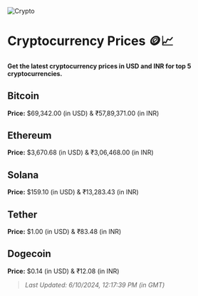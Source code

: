 
![Crypto](https://www.techguide.com.au/wp-content/uploads/2020/11/crypto3.jpeg)

# Cryptocurrency Prices 🪙📈

#### Get the latest cryptocurrency prices in USD and INR for top 5 cryptocurrencies.

## Bitcoin

**Price:** $69,342.00 (in USD) & ₹57,89,371.00 (in INR)

## Ethereum

**Price:** $3,670.68 (in USD) & ₹3,06,468.00 (in INR)

## Solana

**Price:** $159.10 (in USD) & ₹13,283.43 (in INR)

## Tether

**Price:** $1.00 (in USD) & ₹83.48 (in INR)

## Dogecoin

**Price:** $0.14 (in USD) & ₹12.08 (in INR)

> _Last Updated: 6/10/2024, 12:17:39 PM (in GMT)_
